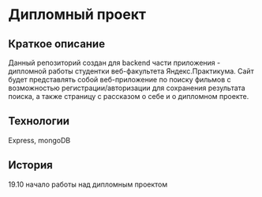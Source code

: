 Дипломный проект 
=====================

Краткое описание
-----------------------------------

Данный репозиторий создан для backend части приложения - дипломной работы студентки веб-факультета Яндекс.Практикума. 
Сайт будет представлять собой веб-приложение по поиску фильмов с возможностью регистрации/авторизации для сохранения результата поиска, а также страницу с рассказом о себе и о дипломном проекте. 


Технологии 
-----------------------------------

Express, mongoDB

История
----------------------------------- 

19.10 начало работы над дипломным проектом 